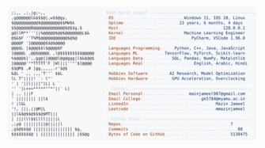 <picture>
  <source srcset="https://raw.githubusercontent.com/mmazinjameel/mmazinjameel/main/dark_mode.svg?v=1746807151" media="(prefers-color-scheme: dark)">
  <img src="https://raw.githubusercontent.com/mmazinjameel/mmazinjameel/main/light_mode.svg?v=1746807151">
</picture>
